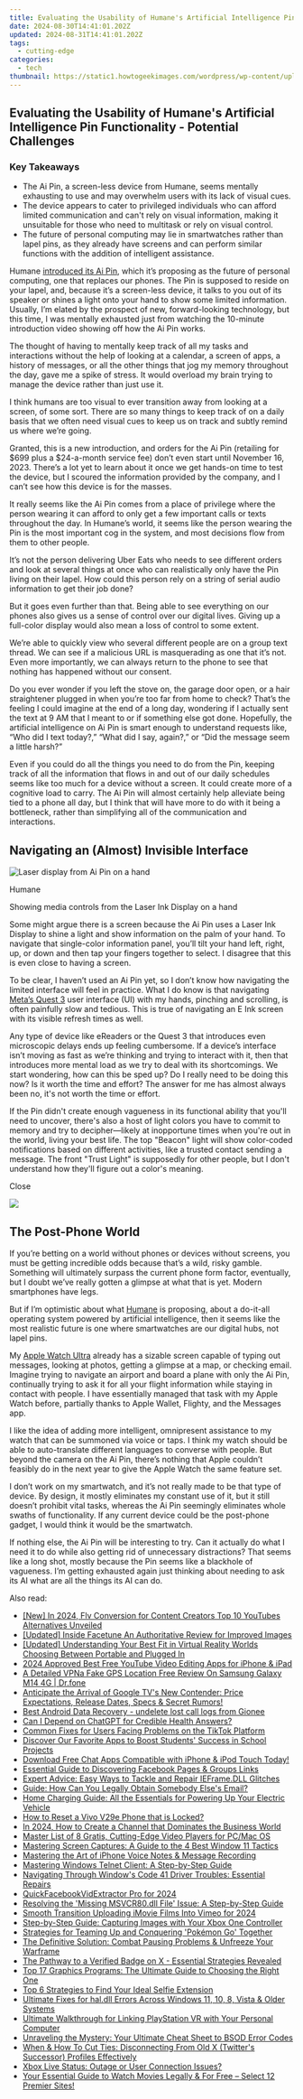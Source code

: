 ```yaml
---
title: Evaluating the Usability of Humane's Artificial Intelligence Pin Functionality - Potential Challenges
date: 2024-08-30T14:41:01.202Z
updated: 2024-08-31T14:41:01.202Z
tags:
  - cutting-edge
categories:
  - tech
thumbnail: https://static1.howtogeekimages.com/wordpress/wp-content/uploads/2023/11/woman-wearing-humane-ai-pin.png
---
```


## Evaluating the Usability of Humane's Artificial Intelligence Pin Functionality - Potential Challenges

### Key Takeaways

* The Ai Pin, a screen-less device from Humane, seems mentally exhausting to use and may overwhelm users with its lack of visual cues.
* The device appears to cater to privileged individuals who can afford limited communication and can't rely on visual information, making it unsuitable for those who need to multitask or rely on visual control.
* The future of personal computing may lie in smartwatches rather than lapel pins, as they already have screens and can perform similar functions with the addition of intelligent assistance.

 Humane [introduced its Ai Pin](https://hu.ma.ne/aipin), which it’s proposing as the future of personal computing, one that replaces our phones. The Pin is supposed to reside on your lapel, and, because it’s a screen-less device, it talks to you out of its speaker or shines a light onto your hand to show some limited information. Usually, I’m elated by the prospect of new, forward-looking technology, but this time, I was mentally exhausted just from watching the 10-minute introduction video showing off how the Ai Pin works.

 The thought of having to mentally keep track of all my tasks and interactions without the help of looking at a calendar, a screen of apps, a history of messages, or all the other things that jog my memory throughout the day, gave me a spike of stress. It would overload my brain trying to manage the device rather than just use it.

 I think humans are too visual to ever transition away from looking at a screen, of some sort. There are so many things to keep track of on a daily basis that we often need visual cues to keep us on track and subtly remind us where we’re going.

 Granted, this is a new introduction, and orders for the Ai Pin (retailing for $699 plus a $24-a-month service fee) don’t even start until November 16, 2023\. There’s a lot yet to learn about it once we get hands-on time to test the device, but I scoured the information provided by the company, and I can’t see how this device is for the masses.

 It really seems like the Ai Pin comes from a place of privilege where the person wearing it can afford to only get a few important calls or texts throughout the day. In Humane’s world, it seems like the person wearing the Pin is the most important cog in the system, and most decisions flow from them to other people.

 It’s not the person delivering Uber Eats who needs to see different orders and look at several things at once who can realistically only have the Pin living on their lapel. How could this person rely on a string of serial audio information to get their job done?

 But it goes even further than that. Being able to see everything on our phones also gives us a sense of control over our digital lives. Giving up a full-color display would also mean a loss of control to some extent.

 We’re able to quickly view who several different people are on a group text thread. We can see if a malicious URL is masquerading as one that it’s not. Even more importantly, we can always return to the phone to see that nothing has happened without our consent.

 Do you ever wonder if you left the stove on, the garage door open, or a hair straightener plugged in when you’re too far from home to check? That’s the feeling I could imagine at the end of a long day, wondering if I actually sent the text at 9 AM that I meant to or if something else got done. Hopefully, the artificial intelligence on Ai Pin is smart enough to understand requests like, “Who did I text today?,” “What did I say, again?,” or “Did the message seem a little harsh?”

 Even if you could do all the things you need to do from the Pin, keeping track of all the information that flows in and out of our daily schedules seems like too much for a device without a screen. It could create more of a cognitive load to carry. The Ai Pin will almost certainly help alleviate being tied to a phone all day, but I think that will have more to do with it being a bottleneck, rather than simplifying all of the communication and interactions.

##  Navigating an (Almost) Invisible Interface

![Laser display from Ai Pin on a hand](https://static1.howtogeekimages.com/wordpress/wp-content/uploads/2023/11/laser-display-from-ai-pin-on-a-hand.png) 

Humane

Showing media controls from the Laser Ink Display on a hand

 Some might argue there is a screen because the Ai Pin uses a Laser Ink Display to shine a light and show information on the palm of your hand. To navigate that single-color information panel, you’ll tilt your hand left, right, up, or down and then tap your fingers together to select. I disagree that this is even close to having a screen.

 To be clear, I haven’t used an Ai Pin yet, so I don’t know how navigating the limited interface will feel in practice. What I do know is that navigating [Meta’s Quest 3](https://article-helps.techidaily.com/new-securing-the-title-top-5-hmds-for-drone-pilots-for-2024/) user interface (UI) with my hands, pinching and scrolling, is often painfully slow and tedious. This is true of navigating an E Ink screen with its visible refresh times as well.

 Any type of device like eReaders or the Quest 3 that introduces even microscopic delays ends up feeling cumbersome. If a device’s interface isn’t moving as fast as we’re thinking and trying to interact with it, then that introduces more mental load as we try to deal with its shortcomings. We start wondering, how can this be sped up? Do I really need to be doing this now? Is it worth the time and effort? The answer for me has almost always been no, it's not worth the time or effort.

 If the Pin didn't create enough vagueness in its functional ability that you'll need to uncover, there's also a host of light colors you have to commit to memory and try to decipher—likely at inopportune times when you're out in the world, living your best life. The top "Beacon" light will show color-coded notifications based on different activities, like a trusted contact sending a message. The front "Trust Light" is supposedly for other people, but I don't understand how they'll figure out a color's meaning.

Close 

<!-- affiliate ads begin -->
<a href="https://secure.2checkout.com/order/checkout.php?PRODS=4940317&QTY=1&AFFILIATE=108875&CART=1"><img src="https://secure.avangate.com/images/merchant/333ac5d90817d69113471fbb6e531bee/sps-partnership-728x90eng.png" border="0"></a>
<!-- affiliate ads end -->
##  The Post-Phone World

 If you’re betting on a world without phones or devices without screens, you must be getting incredible odds because that’s a wild, risky gamble. Something will ultimately surpass the current phone form factor, eventually, but I doubt we’ve really gotten a glimpse at what that is yet. Modern smartphones have legs.

 But if I’m optimistic about what [Humane](https://hu.ma.ne/) is proposing, about a do-it-all operating system powered by artificial intelligence, then it seems like the most realistic future is one where smartwatches are our digital hubs, not lapel pins.

 My [Apple Watch Ultra](https://youtube-help.techidaily.com/new-mastering-your-youtube-pinpointing-a-specialized-audience/) already has a sizable screen capable of typing out messages, looking at photos, getting a glimpse at a map, or checking email. Imagine trying to navigate an airport and board a plane with only the Ai Pin, continually trying to ask it for all your flight information while staying in contact with people. I have essentially managed that task with my Apple Watch before, partially thanks to Apple Wallet, Flighty, and the Messages app.

 I like the idea of adding more intelligent, omnipresent assistance to my watch that can be summoned via voice or taps. I think my watch should be able to auto-translate different languages to converse with people. But beyond the camera on the Ai Pin, there’s nothing that Apple couldn’t feasibly do in the next year to give the Apple Watch the same feature set.

 I don’t work on my smartwatch, and it’s not really made to be that type of device. By design, it mostly eliminates my constant use of it, but it still doesn’t prohibit vital tasks, whereas the Ai Pin seemingly eliminates whole swaths of functionality. If any current device could be the post-phone gadget, I would think it would be the smartwatch.

 If nothing else, the Ai Pin will be interesting to try. Can it actually do what I need it to do while also getting rid of unnecessary distractions? That seems like a long shot, mostly because the Pin seems like a blackhole of vagueness. I’m getting exhausted again just thinking about needing to ask its AI what are all the things its AI can do.

<ins class="adsbygoogle"
     style="display:block"
     data-ad-format="autorelaxed"
     data-ad-client="ca-pub-7571918770474297"
     data-ad-slot="1223367746"></ins>



<ins class="adsbygoogle"
     style="display:block"
     data-ad-client="ca-pub-7571918770474297"
     data-ad-slot="8358498916"
     data-ad-format="auto"
     data-full-width-responsive="true"></ins>

<span class="atpl-alsoreadstyle">Also read:</span>
<div><ul>
<li><a href="https://eaxpv-info.techidaily.com/new-in-2024-flv-conversion-for-content-creators-top-10-youtubes-alternatives-unveiled/"><u>[New] In 2024, Flv Conversion for Content Creators  Top 10 YouTubes Alternatives Unveiled</u></a></li>
<li><a href="https://extra-support.techidaily.com/updated-inside-facetune-an-authoritative-review-for-improved-images/"><u>[Updated] Inside Facetune  An Authoritative Review for Improved Images</u></a></li>
<li><a href="https://some-approaches.techidaily.com/updated-understanding-your-best-fit-in-virtual-reality-worlds-choosing-between-portable-and-plugged-in/"><u>[Updated] Understanding Your Best Fit in Virtual Reality Worlds  Choosing Between Portable and Plugged In</u></a></li>
<li><a href="https://youtube-sure.techidaily.com/approved-best-free-youtube-video-editing-apps-for-iphone-and-ipad/"><u>2024 Approved  Best Free YouTube Video Editing Apps for iPhone & iPad</u></a></li>
<li><a href="https://location-fake.techidaily.com/a-detailed-vpna-fake-gps-location-free-review-on-samsung-galaxy-m14-4g-drfone-by-drfone-virtual-android/"><u>A Detailed VPNa Fake GPS Location Free Review On Samsung Galaxy M14 4G | Dr.fone</u></a></li>
<li><a href="https://tech-renaissance.techidaily.com/anticipate-the-arrival-of-google-tvs-new-contender-price-expectations-release-dates-specs-and-secret-rumors/"><u>Anticipate the Arrival of Google TV's New Contender: Price Expectations, Release Dates, Specs & Secret Rumors!</u></a></li>
<li><a href="https://phone-solutions.techidaily.com/best-android-data-recovery-undelete-lost-call-logs-from-gionee-by-fonelab-android-recover-call-logs/"><u>Best Android Data Recovery - undelete lost call logs from Gionee</u></a></li>
<li><a href="https://tech-hub.techidaily.com/can-i-depend-on-chatgpt-for-credible-health-answers/"><u>Can I Depend on ChatGPT for Credible Health Answers?</u></a></li>
<li><a href="https://tech-renaissance.techidaily.com/common-fixes-for-users-facing-problems-on-the-tiktok-platform/"><u>Common Fixes for Users Facing Problems on the TikTok Platform</u></a></li>
<li><a href="https://tech-renaissance.techidaily.com/discover-our-favorite-apps-to-boost-students-success-in-school-projects/"><u>Discover Our Favorite Apps to Boost Students' Success in School Projects</u></a></li>
<li><a href="https://tech-renaissance.techidaily.com/1722894497284-download-free-chat-apps-compatible-with-iphone-and-ipod-touch-today/"><u>Download Free Chat Apps Compatible with iPhone & iPod Touch Today!</u></a></li>
<li><a href="https://facebook.techidaily.com/essential-guide-to-discovering-facebook-pages-and-groups-links/"><u>Essential Guide to Discovering Facebook Pages & Groups Links</u></a></li>
<li><a href="https://tech-renaissance.techidaily.com/expert-advice-easy-ways-to-tackle-and-repair-ieframedll-glitches/"><u>Expert Advice: Easy Ways to Tackle and Repair IEFrame.DLL Glitches</u></a></li>
<li><a href="https://tech-renaissance.techidaily.com/guide-how-can-you-legally-obtain-somebody-elses-email/"><u>Guide: How Can You Legally Obtain Somebody Else's Email?</u></a></li>
<li><a href="https://tech-renaissance.techidaily.com/home-charging-guide-all-the-essentials-for-powering-up-your-electric-vehicle/"><u>Home Charging Guide: All the Essentials for Powering Up Your Electric Vehicle</u></a></li>
<li><a href="https://android-unlock.techidaily.com/how-to-reset-a-vivo-v29e-phone-that-is-locked-by-drfone-android/"><u>How to Reset a Vivo V29e Phone that is Locked?</u></a></li>
<li><a href="https://youtube-sure.techidaily.com/24-how-to-create-a-channel-that-dominates-the-business-world/"><u>In 2024, How to Create a Channel that Dominates the Business World</u></a></li>
<li><a href="https://extra-resources.techidaily.com/master-list-of-8-gratis-cutting-edge-video-players-for-pcmac-os/"><u>Master List of 8 Gratis, Cutting-Edge Video Players for PC/Mac OS</u></a></li>
<li><a href="https://tech-renaissance.techidaily.com/mastering-screen-captures-a-guide-to-the-4-best-window-11-tactics/"><u>Mastering Screen Captures: A Guide to the 4 Best Window 11 Tactics</u></a></li>
<li><a href="https://tech-renaissance.techidaily.com/mastering-the-art-of-iphone-voice-notes-and-message-recording/"><u>Mastering the Art of iPhone Voice Notes & Message Recording</u></a></li>
<li><a href="https://tech-renaissance.techidaily.com/mastering-windows-telnet-client-a-step-by-step-guide/"><u>Mastering Windows Telnet Client: A Step-by-Step Guide</u></a></li>
<li><a href="https://tech-renaissance.techidaily.com/navigating-through-windows-code-41-driver-troubles-essential-repairs/"><u>Navigating Through Window's Code 41 Driver Troubles: Essential Repairs</u></a></li>
<li><a href="https://facebook-videos.techidaily.com/quickfacebookvidextractor-pro-for-2024/"><u>QuickFacebookVidExtractor Pro for 2024</u></a></li>
<li><a href="https://tech-renaissance.techidaily.com/resolving-the-missing-msvcr80dll-file-issue-a-step-by-step-guide/"><u>Resolving the 'Missing MSVCR80.dll File' Issue: A Step-by-Step Guide</u></a></li>
<li><a href="https://vimeo-videos.techidaily.com/smooth-transition-uploading-imovie-films-into-vimeo-for-2024/"><u>Smooth Transition  Uploading iMovie Films Into Vimeo for 2024</u></a></li>
<li><a href="https://tech-renaissance.techidaily.com/step-by-step-guide-capturing-images-with-your-xbox-one-controller/"><u>Step-by-Step Guide: Capturing Images with Your Xbox One Controller</u></a></li>
<li><a href="https://tech-renaissance.techidaily.com/strategies-for-teaming-up-and-conquering-pokemon-go-together/"><u>Strategies for Teaming Up and Conquering 'Pokémon Go' Together</u></a></li>
<li><a href="https://win-answers.techidaily.com/the-definitive-solution-combat-pausing-problems-and-unfreeze-your-warframe/"><u>The Definitive Solution: Combat Pausing Problems & Unfreeze Your Warframe</u></a></li>
<li><a href="https://tech-renaissance.techidaily.com/the-pathway-to-a-verified-badge-on-x-essential-strategies-revealed/"><u>The Pathway to a Verified Badge on X - Essential Strategies Revealed</u></a></li>
<li><a href="https://tech-renaissance.techidaily.com/top-17-graphics-programs-the-ultimate-guide-to-choosing-the-right-one/"><u>Top 17 Graphics Programs: The Ultimate Guide to Choosing the Right One</u></a></li>
<li><a href="https://tech-renaissance.techidaily.com/top-6-strategies-to-find-your-ideal-selfie-extension/"><u>Top 6 Strategies to Find Your Ideal Selfie Extension</u></a></li>
<li><a href="https://tech-renaissance.techidaily.com/ultimate-fixes-for-haldll-errors-across-windows-11-10-8-vista-and-older-systems/"><u>Ultimate Fixes for hal.dll Errors Across Windows 11, 10, 8, Vista & Older Systems</u></a></li>
<li><a href="https://tech-renaissance.techidaily.com/ultimate-walkthrough-for-linking-playstation-vr-with-your-personal-computer/"><u>Ultimate Walkthrough for Linking PlayStation VR with Your Personal Computer</u></a></li>
<li><a href="https://tech-renaissance.techidaily.com/unraveling-the-mystery-your-ultimate-cheat-sheet-to-bsod-error-codes/"><u>Unraveling the Mystery: Your Ultimate Cheat Sheet to BSOD Error Codes</u></a></li>
<li><a href="https://tech-renaissance.techidaily.com/when-and-how-to-cut-ties-disconnecting-from-old-x-twitters-successor-profiles-effectively/"><u>When & How To Cut Ties: Disconnecting From Old X (Twitter's Successor) Profiles Effectively</u></a></li>
<li><a href="https://tech-renaissance.techidaily.com/xbox-live-status-outage-or-user-connection-issues/"><u>Xbox Live Status: Outage or User Connection Issues?</u></a></li>
<li><a href="https://tech-renaissance.techidaily.com/your-essential-guide-to-watch-movies-legally-and-for-free-select-12-premier-sites/"><u>Your Essential Guide to Watch Movies Legally & For Free – Select 12 Premier Sites!</u></a></li>
</ul></div>
